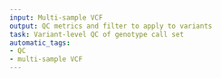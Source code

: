 ```yaml
---
input: Multi-sample VCF
output: QC metrics and filter to apply to variants
task: Variant-level QC of genotype call set
automatic_tags:
- QC
- multi-sample VCF
---
```

